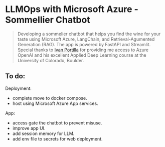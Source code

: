# LLMOps with Microsoft Azure - Sommellier Chatbot
> Developing a sommelier chatbot that helps you find the wine for your taste using Microsoft Azure, LangChain, and Retrieval-Agumented Generation (RAG). The app is powered by FastAPI and Streamlit. Special thanks to [Ivan Portilla](https://github.com/iportilla) for providing me access to Azure OpenAI and his excellent Applied Deep Learning course at the University of Colorado, Boulder.

## To do:

Deployment:
- complete move to docker compose.
- host using Microsoft Azure App services.

App:
- access gate the chatbot to prevent misuse.
- improve app UI.
- add session memory for LLM.
- add env file to secrets for web deployment.
